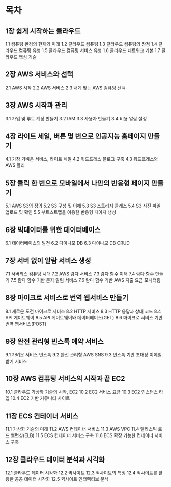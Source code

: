 # 목차

## 1장 쉽게 시작하는 클라우드

1.1 컴퓨팅 환경의 현재와 미래
1.2 클라우드 컴퓨팅
1.3 클라우드 컴퓨팅의 장점
1.4 클라우드 컴퓨팅 유형
1.5 클라우드 컴퓨팅 서비스 유형
1.6 클라우드 네트워크 기본
1.7 클라우드 핵심 기술

## 2장 AWS 서비스와 선택

2.1 AWS 시작
2.2 AWS 서비스
2.3 내게 맞는 AWS 컴퓨팅 선택

## 3장 AWS 시작과 관리

3.1 가입 및 루트 계정 만들기
3.2 IAM
3.3 사용자 만들기
3.4 비용 알람 설정

## 4장 라이트 세일, 버튼 몇 번으로 인공지능 홈페이지 만들기

4.1 가장 가벼운 서비스, 라이트 세일
4.2 워드프레스 블로그 구축
4.3 워드프레스와 AWS 폴리

## 5장 클릭 한 번으로 모바일에서 나만의 반응형 페이지 만들기

5.1 AWS S3의 정의
5.2 S3 구성 및 이해
5.3 S3 스토리지 클래스
5.4 S3 사진 파일 업로드 및 확인
5.5 부트스트랩을 이용한 반응형 페이지 생성

## 6장 빅데이터를 위한 데이터베이스

6.1 데이터베이스의 발전
6.2 다이나모 DB
6.3 다이나모 DB CRUD

## 7장 서버 없이 알람 서비스 생성

7.1 서버리스 컴퓨팅 시대
7.2 AWS 람다 서비스
7.3 람다 함수 이해
7.4 람다 함수 만들기
7.5 람다 함수 기반 문자 알림 서비스
7.6 람다 함수 기반 AWS 지출 요금 모니터링

## 8장 마이크로 서비스로 번역 웹서비스 만들기

8.1 새로운 도전 마이크로 서비스
8.2 HTTP 서비스
8.3 HTTP 응답과 상태 코드
8.4 API 게이트웨이
8.5 API 게이트웨이와 데이터베이스(GET)
8.6 마이크로 서비스 기반 번역 웹서비스(POST)

## 9장 완전 관리형 빈스톡 예약 서비스

9.1 가벼운 서비스 빈스톡
9.2 완전 관리형 AWS SNS
9.3 빈스톡 기반 초대장 이메일 받기 서비스

## 10장 AWS 컴퓨팅 서비스의 시작과 끝 EC2

10.1 클라우드 가상화 기술의 시작, EC2
10.2 EC2 서비스 요금
10.3 EC2 인스턴스 타입
10.4 EC2 기반 커뮤니티 사이트

## 11장 ECS 컨테이너 서비스

11.1 가상화 기술의 미래
11.2 AWS 컨테이너 서비스
11.3 AWS VPC
11.4 엘라스틱 로드 밸런싱(ELB)
11.5 ECS 컨테이너 서비스 구축
11.6 ECS 확장 가능한 컨테이너 서비스 구축

## 12장 클라우드 데이터 분석과 시각화

12.1 클라우드 데이터 시각화
12.2 퀵사이트
12.3 퀵사이트의 특징
12.4 퀵사이트를 활용한 공공 데이터 시각화
12.5 퀵사이트 인터랙티브 분석
